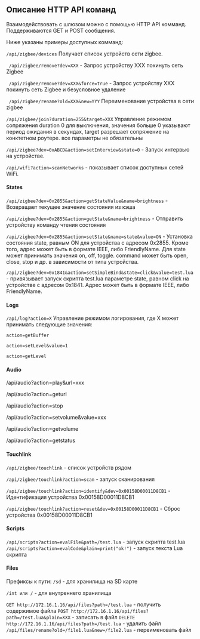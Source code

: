 ## Описание HTTP API команд

Взаимодействовать с шлюзом можно с помощью HTTP API комманд. Поддерживаются GET и POST сообщения. 

Ниже указаны примеры доступных комманд:

``` /api/zigbee/devices ```
Получает список устройств сети zigbee.

``` /api/zigbee/remove?dev=XXX``` - Запрос устройству XXX покинуть сеть Zigbee

``` /api/zigbee/remove?dev=XXX&force=true``` - Запрос устройству XXX покинуть сеть Zigbee и безусловное удаление

``` /api/zigbee/rename?old=XXX&new=YYY```  Переименование  устройства в сети zigbee

```/api/zigbee/join?duration=255&target=XXX```   Управление режимом сопряжения duration 0 для выключения, значения больше 0 указывают период ожидания в секундах,  target разрешает сопряжение на конктетном роутере.  все параметры не обязательны



``` /api/zigbee?dev=0xABCD&action=setInterview&state=0 ``` - Запуск интервью на устройстве.


``` /api/wifi?action=scanNetworks ``` - показывает список доступных  сетей WiFi.

#### States

```/api/zigbee?dev=0x2855&action=getStateValue&name=brightness``` - Возвращает текущее значение состояния из кэша

```/api/zigbee?dev=0x2855&action=getState&name=brightness``` - Отправить устройству команду чтения состояния

```/api/zigbee?dev=0x2855&action=setState&name=state&value=ON``` - Установка состояния state, равным ON для устройства с адресом 0x2855.  Кроме того, адрес  может быть в формате IEEE, либо FriendlyName. Для state может принимать значения on, off, toggle. command может быть open, close, stop и др. в зависимости от типа устройства.

```/api/zigbee?dev=0x1841&action=setSimpleBind&state=click&value=test.lua``` - привязывает запуск скрипта test.lua параметре state, равном click на устройстве с адресом 0x1841. Адрес может быть в формате IEEE, либо FriendlyName.

#### Logs

```/api/log?action=X``` Управление режимом логирования, где X  может принимать следующие значения:

```
action=getBuffer

action=setLevel&value=1  

action=getLevel

```

#### Audio

/api/audio?action=play&url=xxx

/api/audio?action=geturl

/api/audio?action=stop

/api/audio?action=setvolume&value=xxx

/api/audio?action=getvolume

/api/audio?action=getstatus


#### Touchlink

```/api/zigbee/touchlink``` - список устройств рядом

```/api/zigbee/touchlink?action=scan``` - запуск сканирования

```/api/zigbee/touchlink?action=identify&dev=0x00158D00011D8CB1``` - Идентификация устройства 0x00158D00011D8CB1

```/api/zigbee/touchlink?action=reset&dev=0x00158D00011D8CB1``` - Сброс устройства 0x00158D00011D8CB1

#### Scripts
```/api/scripts?action=evalFile&path=/test.lua``` - запуск скрипта test.lua
```/api/scripts?action=evalCode&plain=print("ok!")``` - запуск текста Lua скрипта

#### Files
Префиксы к пути:
```/sd``` - для хранилища на SD карте

```/int или /``` - для внутреннего хранилища


```GET http://172.16.1.16/api/files?path=/test.lua``` - получить содержимое файла
```POST http://172.16.1.16/api/files?path=/test.lua&plain=XXX``` - записать в файл
```DELETE http://172.16.1.16/api/files?path=/test.lua``` - удалить файл
```/api/files/rename?old=/file1.lua&new=/file2.lua``` - переименовать файл
